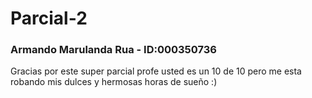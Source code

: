 # Parcial-2

### Armando Marulanda Rua - ID:000350736


Gracias por este super parcial profe usted es un 10 de 10 pero me esta robando mis dulces y hermosas horas de sueño :)














